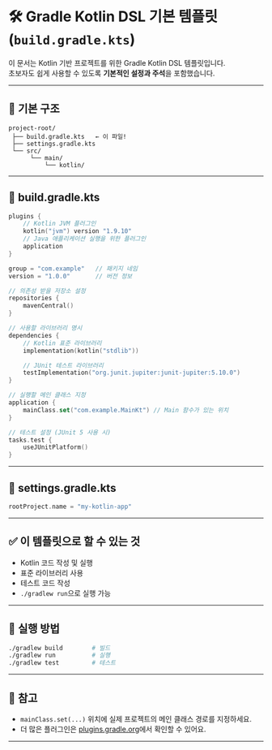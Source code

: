 
# 🛠️ Gradle Kotlin DSL 기본 템플릿 (`build.gradle.kts`)

이 문서는 Kotlin 기반 프로젝트를 위한 Gradle Kotlin DSL 템플릿입니다.  
초보자도 쉽게 사용할 수 있도록 **기본적인 설정과 주석**을 포함했습니다.

---

## 📁 기본 구조

```
project-root/
 ├── build.gradle.kts   ← 이 파일!
 ├── settings.gradle.kts
 └── src/
      └── main/
          └── kotlin/
```

---

## 📝 build.gradle.kts

```kotlin
plugins {
    // Kotlin JVM 플러그인
    kotlin("jvm") version "1.9.10"
    // Java 애플리케이션 실행을 위한 플러그인
    application
}

group = "com.example"   // 패키지 네임
version = "1.0.0"       // 버전 정보

// 의존성 받을 저장소 설정
repositories {
    mavenCentral()
}

// 사용할 라이브러리 명시
dependencies {
    // Kotlin 표준 라이브러리
    implementation(kotlin("stdlib"))

    // JUnit 테스트 라이브러리
    testImplementation("org.junit.jupiter:junit-jupiter:5.10.0")
}

// 실행할 메인 클래스 지정
application {
    mainClass.set("com.example.MainKt") // Main 함수가 있는 위치
}

// 테스트 설정 (JUnit 5 사용 시)
tasks.test {
    useJUnitPlatform()
}
```

---

## 📘 settings.gradle.kts

```kotlin
rootProject.name = "my-kotlin-app"
```

---

## ✅ 이 템플릿으로 할 수 있는 것

- Kotlin 코드 작성 및 실행
- 표준 라이브러리 사용
- 테스트 코드 작성
- `./gradlew run`으로 실행 가능

---

## 🚀 실행 방법

```bash
./gradlew build        # 빌드
./gradlew run          # 실행
./gradlew test         # 테스트
```

---

## 🧠 참고

- `mainClass.set(...)` 위치에 실제 프로젝트의 메인 클래스 경로를 지정하세요.
- 더 많은 플러그인은 [plugins.gradle.org](https://plugins.gradle.org/)에서 확인할 수 있어요.

---
